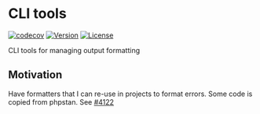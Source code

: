 # CLI tools

[![codecov](https://codecov.io/gh/code-lts/cli-tools/branch/main/graph/badge.svg?branch=main)](https://codecov.io/gh/code-lts/cli-tools?branch=main)
[![Version](https://poser.pugx.org/code-lts/cli-tools/version)](//packagist.org/packages/code-lts/cli-tools)
[![License](https://poser.pugx.org/code-lts/cli-tools/license)](//packagist.org/packages/code-lts/cli-tools)

CLI tools for managing output formatting

## Motivation

Have formatters that I can re-use in projects to format errors.
Some code is copied from phpstan. See [#4122](https://github.com/phpstan/phpstan/issues/4122)
